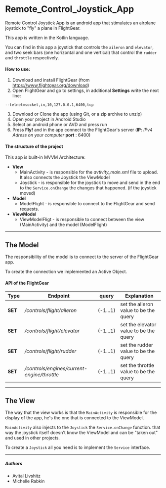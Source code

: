 # Remote_Control_Joystick_App

Remote Control Joystick App is an android app that stimulates an airplane joystick to "fly" a plane in FlightGear.

This app is written in the Kotlin language.

You can find in this app a joystick that controls the `aileron` and `elevator`, and two seek bars (one horizontal and one vertical) that control the `rudder` and `throttle` respectively.

#### How to use:
1. Download and install FlightGear (from https://www.flightgear.org/download)
2. Open FlightGear and go to settings, in additional **Settings** write the next line:
```
--telnet=socket,in,10,127.0.0.1,6400,tcp
```
3. Download or Clone the app (using Git, or a zip archive to unzip)
4. Open your project in Android Studio
5. Select an android phone or AVD and press run 
6. Press **Fly!** and in the app connect to the FlightGear's server (**IP**: _IPv4 Adress on your computer_ **port** : 6400)

#### The structure of the project

This app is built-in MVVM Architecture:

* **View**
  * MainActivity - is responsible for the _avtivity_main.xml_ file to upload. It also connects the Joystick the ViewModel
  * Joystick - is responsible for the joystick to move and send in the end to the `Service.onChange` the changes that happened. (if the joystick moved)
* **Model** 
  * ModelFlight - is responsible to connect to the FlightGear and send requests.
* **ViewModel**
  * ViewModelFligt - is responsible to connect between the view (MainActivity) and the model (ModelFlight)
--------

## The Model

The responsibility of the model is to connect to the server of the FlightGear app.

To create the connection we implemented an Active Object.

#### API of the FlightGear
Type       | Endpoint                                    | query      | Explanation
----       | --------                                    | :---:      | --------------------
**SET**    | _/controls/flight/aileron_                  | (-1...1)   | set the alieron value to be the query
**SET**    | _/controls/flight/elevator_                 | (-1...1)   | set the elevator value to be the query
**SET**    | _/controls/flight/rudder_                   | (-1...1)   | set the rudder value to be the query
**SET**    | _/controls/engines/current-engine/throttle_ | (-1...1)   | set the throttle value to be the query 

-----

## The View

The way that the view works is that the `MainActivity` is responsible for the display of the app, he's the one that is connected to the ViewModel. 

`MainActivity` also injects to the `Joystick` the  `Service.onChange` function. that way the joystick itself doesn't know the ViewModel and can be "taken out" and used in other projects.

To create a `Joystick` all you need is to implement the `Service` interface.

------

##### Authors
* Avital Livshitz
* Michelle Rabkin
